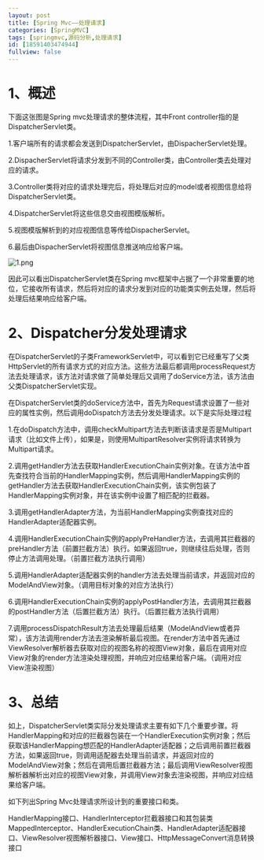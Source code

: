 ```yaml
---
layout: post
title: [Spring Mvc——处理请求]
categories: [SpringMVC]
tags: [springmvc,源码分析,处理请求]
id: [18591403474944]
fullview: false
---
```

# 1、概述

下面这张图是Spring mvc处理请求的整体流程，其中Front controller指的是DispatcherServlet类。

1.客户端所有的请求都会发送到DispatcherServlet，由DispacherServlet处理。

2.DispacherServlet将请求分发到不同的Controller类，由Controller类去处理对应的请求。

3.Controller类将对应的请求处理完后，将处理后对应的model或者视图信息给将DispatcherServlet类。

4.DispatcherServlet将这些信息交由视图模版解析。

5.视图模版解析到的对应视图信息等传给DispacherServlet。

6.最后由DispacherServlet将视图信息推送响应给客户端。

![1.png](http://dl2.iteye.com/upload/attachment/0110/4599/6659a319-f878-3b7d-bf3a-c2a365b7fe4b.png "1454473609150658.png")

因此可以看出DispatcherServlet类在Spring mvc框架中占据了一个非常重要的地位，它接收所有请求，然后将对应的请求分发到对应的功能类实例去处理，然后将处理后结果响应给客户端。

# 2、Dispatcher分发处理请求

在DispatcherServlet的子类FrameworkServlet中，可以看到它已经重写了父类HttpServlet的所有请求方式的对应方法。这些方法最后都调用processRequest方法去处理请求，该方法对请求做了简单处理后又调用了doService方法，该方法由父类DispatcherServlet实现。

在DispatcherServlet类的doService方法中，首先为Request请求设置了一些对应的属性实例，然后调用doDispatch方法去分发处理请求。以下是实际处理过程

1.在doDispatch方法中，调用checkMultipart方法去判断该请求是否是Multipart请求（比如文件上传），如果是，则使用MultipartResolver实例将请求转换为Multipart请求。

2.调用getHandler方法去获取HandlerExecutionChain实例对象。在该方法中首先查找符合当前的HandlerMapping实例，然后调用HandlerMapping实例的getHandler方法去获取HandlerExecutionChain实例，该实例包装了HandlerMapping实例对象，并在该实例中设置了相匹配的拦截器。

3.调用getHandlerAdapter方法，为当前HandlerMapping实例查找对应的HandlerAdapter适配器实例。

4.调用HandlerExecutionChain实例的applyPreHandler方法，去调用其拦截器的preHandler方法（前置拦截方法）执行。如果返回true，则继续往后处理，否则停止方法调用处理。（前置拦截方法执行调用）

5.调用HandlerAdapter适配器实例的handler方法去处理当前请求，并返回对应的ModelAndView对象。（调用目标对象的对应方法执行）

6.调用HandlerExecutionChain实例的applyPostHandler方法，去调用其拦截器的postHandler方法（后置拦截方法）执行。（后置拦截方法执行调用）

7.调用processDispatchResult方法去处理最后结果（ModelAndView或者异常），该方法调用render方法去渲染解析最后视图。在render方法中首先通过ViewResolver解析器去获取对应的视图名称的视图View对象，最后在调用对应View对象的render方法渲染处理视图，并响应对应结果给客户端。（调用对应View渲染视图）

# 3、总结

如上，DispatcherServlet类实际分发处理请求主要有如下几个重要步骤。将HandlerMapping和对应的拦截器包装在一个HandlerExecution实例对象；然后获取该HandlerMapping想匹配的HandlerAdapter适配器；之后调用前置拦截器方法，如果返回true，则调用适配器去处理当前请求，并返回对应的ModelAndView对象；然后在调用后置拦截器方法；最后调用ViewResolver视图解析器解析出对应的视图View对象，并调用View对象去渲染视图，并响应对应结果给客户端。

如下列出Spring Mvc处理请求所设计到的重要接口和类。

HandlerMapping接口、HandlerInterceptor拦截器接口和其包装类MappedInterceptor、HandlerExecutionChain类、HandlerAdapter适配器接口、ViewResolver视图解析器接口、View接口、HttpMessageConvert消息转换接口
